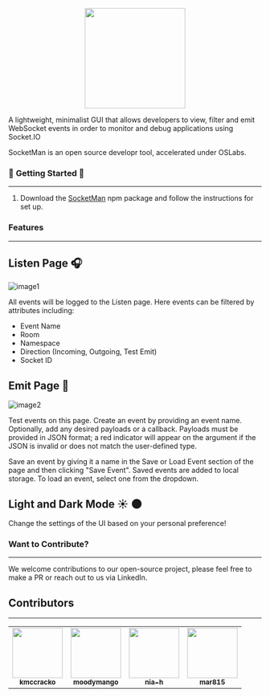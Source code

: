 <p align="center">
    <img width="200" height="200"src="https://github.com/moodymango/SocketMan/assets/84095263/d9e4bebe-fb30-4267-93eb-6e1f0a413bfb">
</p>


A lightweight, minimalist GUI that allows developers to view, filter and emit WebSocket events in order to monitor and debug applications using Socket.IO

SocketMan is an open source developr tool, accelerated under OSLabs.

### 📖 **Getting Started** 📖

---

1. Download the [SocketMan](https://www.npmjs.com/package/socketman) npm package and follow the instructions for set up.

### **Features**

---

## Listen Page 🎧
![image1](https://github.com/moodymango/SocketMan/assets/84095263/44896dca-622b-4603-acf9-b781b095d6af)

All events will be logged to the Listen page. Here events can be filtered by attributes including:

- Event Name
- Room
- Namespace
- Direction (Incoming, Outgoing, Test Emit)
- Socket ID


## Emit Page 🚀
![image2](https://github.com/moodymango/SocketMan/assets/84095263/07df17d1-6ed5-45fd-9d2a-f9b86c8373de)

Test events on this page. Create an event by providing an event name. Optionally, add any desired payloads or a callback. Payloads must be provided in JSON format; a red indicator will appear on the argument if the JSON is invalid or does not match the user-defined type.

Save an event by giving it a name in the Save or Load Event section of the page and then clicking "Save Event". Saved events are added to local storage. To load an event, select one from the dropdown.


## Light and Dark Mode ☀ 🌑

Change the settings of the UI based on your personal preference!

### **Want to Contribute?**

---

We welcome contributions to our open-source project, please feel free to make a PR or reach out to us via LinkedIn.

## **Contributors**

---

<table>
    <td align="center">
    <a href="https://github.com/kmccracko">
    <img src="https://avatars.githubusercontent.com/u/46660286?v=4" width="100px;" alt=""/>
    <br />
    <sub><b>kmccracko</b></sub>
    </a>
    </td>
    <td align="center">
    <a href="https://github.com/moodymango">
    <img src="https://avatars.githubusercontent.com/u/84095263?v=4" width="100px;" alt=""/>
    <br />
    <sub><b>moodymango</b></sub>
    </a>
    </td>
    <td align="center">
    <a href="https://github.com/nia-h">
    <img src="https://avatars.githubusercontent.com/u/45723309?s=60&v=4" width="100px;" alt=""/>
    <br />
    <sub><b>nia-h</b></sub>
    </a>
    </td>
    <td align="center">
    <a href="https://github.com/mar815">
    <img src="https://avatars.githubusercontent.com/u/100739715?s=60&v=4" width="100px;" alt=""/>
    <br />
    <sub><b>mar815</b></sub>
    </a>
    </td>
</table>
